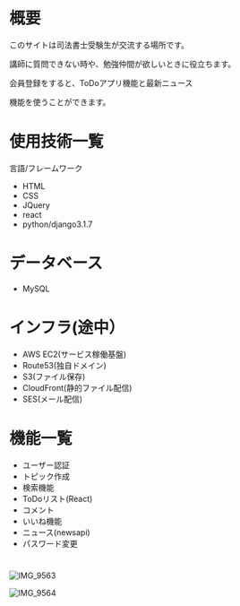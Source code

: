
# 概要
 
このサイトは司法書士受験生が交流する場所です。

講師に質問できない時や、勉強仲間が欲しいときに役立ちます。

会員登録をすると、ToDoアプリ機能と最新ニュース

機能を使うことができます。
 
# 使用技術一覧
 
言語/フレームワーク
 * HTML
 * CSS
 * JQuery
 * react
 * python/django3.1.7
# データベース
 * MySQL
# インフラ(途中）
 * AWS EC2(サービス稼働基盤)
 * Route53(独自ドメイン)
 * S3(ファイル保存)
 * CloudFront(静的ファイル配信)
 * SES(メール配信)
 
# 機能一覧
 
* ユーザー認証
* トピック作成
* 検索機能
* ToDoリスト(React)
* コメント
* いいね機能
* ニュース(newsapi)
* パスワード変更
 
# 
 
![IMG_9563](https://user-images.githubusercontent.com/71582944/115112019-48dd5700-9fbe-11eb-8c7a-4c5730c9564f.GIF)


![IMG_9564](https://user-images.githubusercontent.com/71582944/115112020-4aa71a80-9fbe-11eb-9c27-304303653329.GIF)



